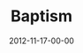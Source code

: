 ---
layout: message
category: message
series: "A Journey Home"
title: "Baptism"
date: 2012-11-17-00-00
message_id: 757
audio: "http://s3.amazonaws.com/crossroads-media/media/legacy/mp3/journeyhome_07.mp3"
audio-duration: "39:26"
program: "http://s3.amazonaws.com/crossroads-media/media/legacy/documents/11_17-18_12Program.pdf"
description: "The Journey Home"
video: "https://s3.amazonaws.com/crossroadsvideomessages/journeyhome_07.mp4"
video-duration: "39:31"
video-image: "http://s3.amazonaws.com/crossroads-media/images/legacy/content/journeyhome_07_still.jpg"
flag: "N"
---